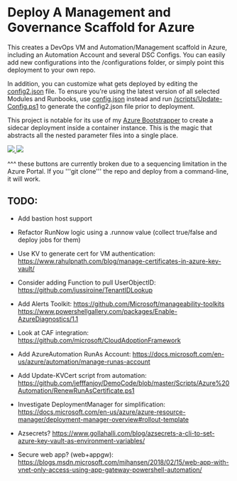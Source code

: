 # Deploy A Management and Governance Scaffold for Azure

This creates a DevOps VM and Automation/Management scaffold in Azure, including an Automation Account and several DSC Configs. You can easily add new configurations into the /configurations folder, or simply point this deployment to your own repo.

In addition, you can customize what gets deployed by editing the [config2.json](https://github.com/tescales/azure-scaffold/blob/master/config2.json) file. To ensure you're using the latest version of all selected Modules and Runbooks, use [config.json](https://github.com/tescales/azure-scaffold/blob/master/config.json) instead and run [/scripts/Update-Config.ps1](https://github.com/tescales/azure-scaffold/blob/master/scripts/Update-Config.ps1) to generate the config2.json file prior to deployment. 

This project is notable for its use of my [Azure Bootstrapper](https://github.com/tescales/azure-bootstrapper-arm) to create a sidecar deployment inside a container instance. This is the magic that abstracts all the nested parameter files into a single place.


<a href="https://portal.azure.com/#create/Microsoft.Template/uri/https%3A%2F%2Fraw.githubusercontent.com%2Ftescales%2Fazure-scaffold%2Fmaster%2Fazuredeploy.json" target="_blank">
    <img src="http://azuredeploy.net/deploybutton.png"/>
</a>
<a href="http://armviz.io/#/?load=https%3A%2F%2Fraw.githubusercontent.com%2Ftescales%2Fazure-scaffold%2Fmaster%2Fazuredeploy.json" target="_blank">
    <img src="http://armviz.io/visualizebutton.png"/>
</a>

^^^ these buttons are currently broken due to a sequencing limitation in the Azure Portal. If you '''git clone''' the repo and deploy from a command-line, it will work.




## TODO: 
 * Add bastion host support
 * Refactor RunNow logic using a .runnow value (collect true/false and deploy jobs for them)
 * Use KV to generate cert for VM authentication:
    https://www.rahulpnath.com/blog/manage-certificates-in-azure-key-vault/
 * Consider adding Function to pull UserObjectID: 
    https://github.com/jussiroine/TenantIDLookup
 * Add Alerts Toolkit:
    https://github.com/Microsoft/manageability-toolkits
    https://www.powershellgallery.com/packages/Enable-AzureDiagnostics/1.1
 * Look at CAF integration:
    https://github.com/microsoft/CloudAdoptionFramework
 * Add AzureAutomation RunAs Account:
    https://docs.microsoft.com/en-us/azure/automation/manage-runas-account
 * Add Update-KVCert script from automation: 
    https://github.com/jefffanjoy/DemoCode/blob/master/Scripts/Azure%20Automation/RenewRunAsCertificate.ps1
 * Investigate DeploymentManager for simplification:
    https://docs.microsoft.com/en-us/azure/azure-resource-manager/deployment-manager-overview#rollout-template

 * Azsecrets?
 https://www.gollahalli.com/blog/azsecrets-a-cli-to-set-azure-key-vault-as-environment-variables/

 * Secure web app? (web+appgw):
 https://blogs.msdn.microsoft.com/mihansen/2018/02/15/web-app-with-vnet-only-access-using-app-gateway-powershell-automation/